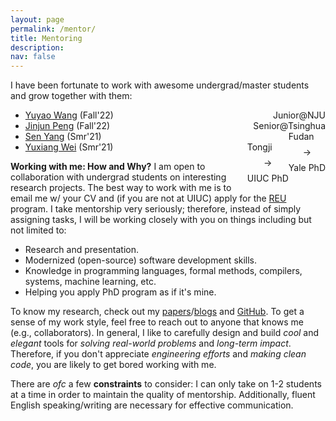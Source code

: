 ```yaml
---
layout: page
permalink: /mentor/
title: Mentoring
description:
nav: false
---
```


I have been fortunate to work with awesome undergrad/master students and grow together with them:

- [Yuyao Wang](https://kristoff-starling.github.io/) (Fall'22)<span style="float:right">Junior@NJU</span>
- [Jinjun Peng](https://co1in.me/) (Fall'22)<span style="float:right">Senior@Tsinghua</span>
- [Sen Yang](https://github.com/syang-ng) (Smr'21)<span style="float:right">Fudan $$\to$$ Yale PhD</span>
- [Yuxiang Wei](https://yuxiang.cs.illinois.edu/) (Smr'21)<span style="float:right">Tongji $$\to$$ UIUC PhD</span>

**Working with me: How and Why?** 
I am open to collaboration with undergrad students on interesting research projects.
The best way to work with me is to email me w/ your CV and (if you are not at UIUC) apply for the [REU](https://grainger.illinois.edu/research/undergraduate/reu-program) program.
I take mentorship very seriously; therefore, instead of simply assigning tasks, I will be working closely with you on things including but not limited to:

- Research and presentation.
- Modernized (open-source) software development skills.
- Knowledge in programming languages, formal methods, compilers, systems, machine learning, etc.
- Helping you apply PhD program as if it's mine.

To know my research, check out my [papers](https://jiawei-site.github.io/publications)/[blogs](https://jiawei-site.github.io/blog/) and [GitHub](https://github.com/ganler).
To get a sense of my work style, feel free to reach out to anyone that knows me (e.g., collaborators).
In general, I like to carefully design and build *cool* and *elegant* tools for *solving real-world problems* and *long-term impact*. 
Therefore, if you don't appreciate *engineering efforts* and *making clean code*, you are likely to get bored working with me.

There are *ofc* a few **constraints** to consider: 
I can only take on 1-2 students at a time in order to maintain the quality of mentorship. 
Additionally, fluent English speaking/writing are necessary for effective communication.
